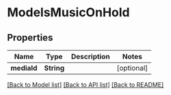 # ModelsMusicOnHold

## Properties
Name | Type | Description | Notes
------------ | ------------- | ------------- | -------------
**mediaId** | **String** |  | [optional] 

[[Back to Model list]](../README.md#documentation-for-models) [[Back to API list]](../README.md#documentation-for-api-endpoints) [[Back to README]](../README.md)


